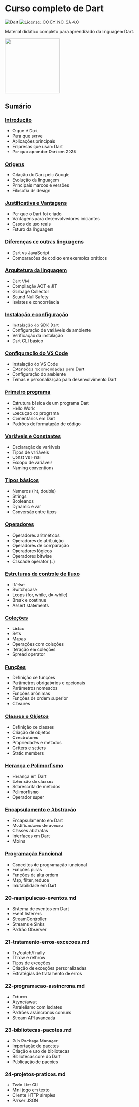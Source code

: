 # Curso completo de Dart
[![Dart](https://img.shields.io/badge/Dart-3.3.0-0175C2?style=plastic&logo=dart&logoColor=white)](https://dart.dev)
[![License: CC BY-NC-SA 4.0](https://img.shields.io/badge/License-CC%20BY--NC--SA%204.0-lightgrey.svg)](https://creativecommons.org/licenses/by-nc-sa/4.0/)

Material didático completo para aprendizado da linguagem Dart.

[<img src="https://dart.dev/assets/img/logo/dart-logo-for-shares.png" width="180">](https://dart.dev)

## Sumário

### [Introdução](https://github.com/claulis/flutter/blob/main/dart/capitulos/introducao-dart.md)
- O que é Dart
- Para que serve
- Aplicações principais
- Empresas que usam Dart
- Por que aprender Dart em 2025

### [Origens](https://github.com/claulis/flutter/blob/main/dart/capitulos/origens-historia.md)
- Criação do Dart pelo Google
- Evolução da linguagem
- Principais marcos e versões
- Filosofia de design

### [Justificativa e Vantagens](https://github.com/claulis/flutter/blob/main/dart/capitulos/dart/capitulos/justificativas-vantagens.md)
- Por que o Dart foi criado
- Vantagens para desenvolvedores iniciantes
- Casos de uso reais
- Futuro da linguagem

### [Diferenças de outras linguagens](https://github.com/claulis/flutter/blob/main/dart/capitulos/dart/capitulos/dart/capitulos/diferencas-outras-linguagens.md)
- Dart vs JavaScript
- Comparações de código em exemplos práticos

### [Arquitetura da linguagem](../dart/capitulos/arquitetura-dart.md)
- Dart VM
- Compilação AOT e JIT
- Garbage Collector
- Sound Null Safety
- Isolates e concorrência

### [Instalação e configuração](../dart/capitulos/instalacao-configuracao.md)
- Instalação do SDK Dart
- Configuração de variáveis de ambiente
- Verificação da instalação
- Dart CLI básico

### [Configuração do VS Code](../dart/capitulos/configurando-vscode.md)
- Instalação do VS Code
- Extensões recomendadas para Dart
- Configuração do ambiente
- Temas e personalização para desenvolvimento Dart

### [Primeiro programa](../dart/capitulos/primeiro-programa.md)
- Estrutura básica de um programa Dart
- Hello World
- Execução do programa
- Comentários em Dart
- Padrões de formatação de código

### [Variáveis e Constantes](../dart/capitulos/variaveis-constantes.md)
- Declaração de variáveis
- Tipos de variáveis
- Const vs Final
- Escopo de variáveis
- Naming conventions

### [Tipos básicos](../dart/capitulos/tipos-dados-basicos.md)
- Números (int, double)
- Strings
- Booleanos
- Dynamic e var
- Conversão entre tipos

### [Operadores](../dart/capitulos/operadores.md)
- Operadores aritméticos
- Operadores de atribuição
- Operadores de comparação
- Operadores lógicos
- Operadores bitwise
- Cascade operator (..)

### [Estruturas de controle de fluxo](../dart/capitulos/estruturas-controle.md)
- If/else
- Switch/case
- Loops (for, while, do-while)
- Break e continue
- Assert statements

### [Coleções](../dart/capitulos/colecoes.md)
- Listas
- Sets
- Mapas
- Operações com coleções
- Iteração em coleções
- Spread operator

### [Funções](../dart/capitulos/funcoes.md)
- Definição de funções
- Parâmetros obrigatórios e opcionais
- Parâmetros nomeados
- Funções anônimas
- Funções de ordem superior
- Closures

### [Classes e Objetos](../dart/capitulos/poo-classes-objetos.md)
- Definição de classes
- Criação de objetos
- Construtores
- Propriedades e métodos
- Getters e setters
- Static members

### [Herança e Polimorfismo](../dart/capitulos/poo-heranca-polimorfismo.md)
- Herança em Dart
- Extensão de classes
- Sobrescrita de métodos
- Polimorfismo
- Operador super

### [Encapsulamento e Abstração](../dart/capitulos/poo-encapsulamento-abstracao.md)
- Encapsulamento em Dart
- Modificadores de acesso
- Classes abstratas
- Interfaces em Dart
- Mixins

### [Programação Funcional](../dart/capitulos/programacao-funcional.md)
- Conceitos de programação funcional
- Funções puras
- Funções de alta ordem
- Map, filter, reduce
- Imutabilidade em Dart

### 20-manipulacao-eventos.md
- Sistema de eventos em Dart
- Event listeners
- StreamController
- Streams e Sinks
- Padrão Observer

### 21-tratamento-erros-excecoes.md
- Try/catch/finally
- Throw e rethrow
- Tipos de exceções
- Criação de exceções personalizadas
- Estratégias de tratamento de erros

### 22-programacao-assincrona.md
- Futures
- Async/await
- Paralelismo com Isolates
- Padrões assíncronos comuns
- Stream API avançada

### 23-bibliotecas-pacotes.md
- Pub Package Manager
- Importação de pacotes
- Criação e uso de bibliotecas
- Bibliotecas core do Dart
- Publicação de pacotes

### 24-projetos-praticos.md
- Todo List CLI
- Mini jogo em texto
- Cliente HTTP simples
- Parser JSON




